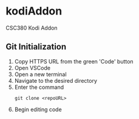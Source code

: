 # kodiAddon
CSC380 Kodi Addon

## Git Initialization
1. Copy HTTPS URL from the green 'Code' button
2. Open VSCode
3. Open a new terminal
4. Navigate to the desired directory
5. Enter the command
    ```
    git clone <repoURL>
    ```
6. Begin editing code